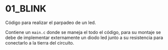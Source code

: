 # 01_BLINK

Código para realizar el parpadeo de un led.

Contiene un `main.c` donde se maneja el todo el código, para su montaje se debe de implementar externamente un diodo led junto a su resistencia para conectarlo a la tierra del circuito.
